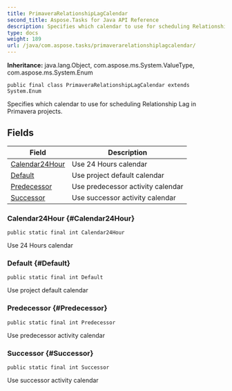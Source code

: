 ```yaml
---
title: PrimaveraRelationshipLagCalendar
second_title: Aspose.Tasks for Java API Reference
description: Specifies which calendar to use for scheduling Relationship Lag in Primavera projects.
type: docs
weight: 189
url: /java/com.aspose.tasks/primaverarelationshiplagcalendar/
---
```


**Inheritance:**
java.lang.Object, com.aspose.ms.System.ValueType, com.aspose.ms.System.Enum
```
public final class PrimaveraRelationshipLagCalendar extends System.Enum
```

Specifies which calendar to use for scheduling Relationship Lag in Primavera projects.
## Fields

| Field | Description |
| --- | --- |
| [Calendar24Hour](#Calendar24Hour) | Use 24 Hours calendar |
| [Default](#Default) | Use project default calendar |
| [Predecessor](#Predecessor) | Use predecessor activity calendar |
| [Successor](#Successor) | Use successor activity calendar |
### Calendar24Hour {#Calendar24Hour}
```
public static final int Calendar24Hour
```


Use 24 Hours calendar

### Default {#Default}
```
public static final int Default
```


Use project default calendar

### Predecessor {#Predecessor}
```
public static final int Predecessor
```


Use predecessor activity calendar

### Successor {#Successor}
```
public static final int Successor
```


Use successor activity calendar

